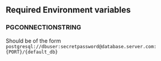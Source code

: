 ## Required Environment variables

### PGCONNECTIONSTRING
Should be of the form `postgresql://dbuser:secretpassword@database.server.com:{PORT}/{default_db}`

